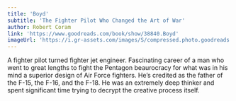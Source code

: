 ```yaml
---
title: 'Boyd'
subtitle: 'The Fighter Pilot Who Changed the Art of War'
author: Robert Coram
link: 'https://www.goodreads.com/book/show/38840.Boyd'
imageUrl: 'https://i.gr-assets.com/images/S/compressed.photo.goodreads.com/books/1436893688l/38840._SY475_.jpg'
---
```


A fighter pilot turned fighter jet engineer. Fascinating career of a man who went to great lengths
to fight the Pentagon beaurocracy for what was in his mind a superior design of Air Force fighters.
He’s credited as the father of the F-15, the F-16, and the F-18. He was an extremely deep thinker
and spent significant time trying to decrypt the creative process itself.
